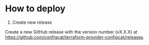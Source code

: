 # How to deploy

1. Create new release

Create a new GitHub release with the version number (vX.X.X) at https://github.com/configcat/terraform-provider-configcat/releases.